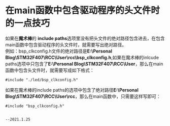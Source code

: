 # 在main函数中包含驱动程序的头文件时的一点技巧
如果在**魔术棒**的 **include paths**选项里没有把头文件的绝对路径包含进去，在包含main函数中包含驱动程序的头文件时，就需要写出绝对路径。   
例如：bsp_clkconfig.h文件的绝对路径是**E:\Personal Blog\STM32F407\RCC\User\rcc\bsp_clkconfig.h**,如果在魔术棒的inlcude paths选项中只包含了**E:\Personal Blog\STM32F407\RCC\User**，那么在main函数中包含头文件时，就需要写成如下格式：
```
#include "./led/bsp_clkconfig.h"

```
如果在魔术棒的include paths的选项中包含了绝对路径**E:\Personal Blog\STM32F407\RCC\User\rcc**，那么在main函数中，只需要这样写即可：
```
#include "bsp_clkconfig.h"  

```
                                                                                        --2021.1.25                 